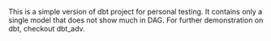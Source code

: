 This is a simple version of dbt project for personal testing.
It contains only a single model that does not show much in DAG.
For further demonstration on dbt, checkout dbt_adv.